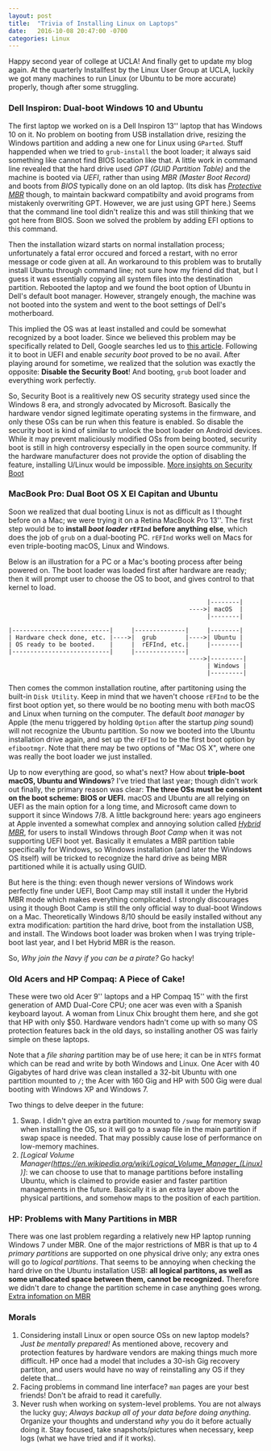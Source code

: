 ```yaml
---
layout: post
title:  "Trivia of Installing Linux on Laptops"
date:   2016-10-08 20:47:00 -0700
categories: Linux
---
```

Happy second year of college at UCLA! And finally get to update my blog again. At the quarterly Installfest by the Linux User Group at UCLA, luckily we got many machines to run Linux (or Ubuntu to be more accurate) properly, though after some struggling.  

### Dell Inspiron: Dual-boot Windows 10 and Ubuntu
The first laptop we worked on is a Dell Inspiron 13'' laptop that has Windows 10 on it. No problem on booting from USB installation drive, resizing the Windows partition and adding a new one for Linux using `GParted`. Stuff happended when we tried to `grub-install` the boot loader; it always said something like cannot find BIOS location like that. A little work in command line revealed that the hard drive used *GPT (GUID Partition Table)* and the machine is booted via *UEFI*, rather than using *MBR (Master Boot Record)* and boots from *BIOS* typically done on an old laptop. (Its disk has *[Protective MBR](https://en.wikipedia.org/wiki/GUID_Partition_Table#Protective_MBR_.28LBA_0.29)* though, to maintain backward compatibilty and avoid programs from mistakenly overwriting GPT. However, we are just using GPT here.) Seems that the command line tool didn't realize this and was still thinking that we got here from BIOS. Soon we solved the problem by adding EFI options to this command.  

Then the installation wizard starts on normal installation process; unfortunately a fatal error occured and forced a restart, with no error message or code given at all. An workaround to this problem was to brutally install Ubuntu  through command line; not sure how my friend did that, but I guess it was essentially copying all system files into the destination partition. Rebooted the laptop and we found the boot option of Ubuntu in Dell's default boot manager. However, strangely enough, the machine was not booted into the system and went to the boot settings of Dell's motherboard.  

This implied the OS was at least installed and could be somewhat recognized by a boot loader. Since we believed this problem may be specifically related to Dell, Google searches led us to [this article](http://www.dell.com/support/article/us/en/19/SLN297060/en). Following it to boot in UEFI and enable *security boot* proved to be no avail. After playing around for sometime, we realized that the solution was exactly the opposite: **Disable the Security Boot**! And booting, `grub` boot loader and everything work perfectly. 

So, Security Boot is a realitively new OS security strategy used since the Windows 8 era, and strongly advocated by Microsoft. Basically the hardware vendor signed legitimate operating systems in the firmware, and only these OSs can be run when this feature is enabled. So disable the security boot is kind of similar to unlock the boot loader on Android devices. While it may prevent maliciously modified OSs from being booted, security boot is still in high controversy especially in the open source community. If the hardware manufacturer does not provide the option of disabling the feature, installing U/Linux would be impossible. [More insights on Security Boot](http://www.windowsecurity.com/articles-tutorials/misc_network_security/Secure-Boot-Controversy-What-does-mean-IT.html)

### MacBook Pro: Dual Boot OS X El Capitan and Ubuntu
Soon we realized that dual booting Linux is not as difficult as I thought before on a Mac; we were trying it on a Retina MacBook Pro 13''. The first step would be to **install *boot loader* `rEFInd` before anything else**, which does the job of `grub` on a dual-booting PC. `rEFInd` works well on Macs for even triple-booting macOS, Linux and Windows.  

Below is an illustration for a PC or a Mac's booting process after being powered on. The boot loader was loaded first after hardware are ready; then it will prompt user to choose the OS to boot, and gives control to that kernel to load.  

```
                                                       |--------|
                                                  ---->| macOS  |
                                                       |--------|
                                                  
|---------------------------|     |--------------|     |--------|
| Hardware check done, etc. |---->|  grub        |---->| Ubuntu |
| OS ready to be booted.    |     |  rEFInd, etc.|     |--------|
|---------------------------|     |--------------|
                                                  ---->|---------|
                                                       | Windows |
                                                       |---------|
```

Then comes the common installation routine, after partitoning using the built-in `Disk Utility`. Keep in mind that we haven't choose `rEFInd` to be the first boot option yet, so there would be no booting menu with both macOS and Linux when turning on the computer. The default *boot manager* by Apple (the menu triggered by holding `Option` after the startup *ping* sound) will not recognize the Ubuntu partition. So now we booted into the Ubuntu installation drive again, and set up the `rEFInd` to be the first boot option by `efibootmgr`. Note that there may be two options of "Mac OS X", where one was really the boot loader we just installed.

Up to now everything are good, so what's next? How about **triple-boot macOS, Ubuntu and Windows**? I've tried that last year; though didn't work out finally, the primary reason was clear: **The three OSs must be consistent on the boot scheme: BIOS or UEFI.** macOS and Ubuntu are all relying on UEFI as the main option for a long time, and Microsoft came down to support it since Windows 7/8. A little background here: years ago engineers at Apple invented a somewhat complex and annoying solution called [*Hybrid MBR*](http://www.rodsbooks.com/gdisk/hybrid.html), for users to install Windows through *Boot Camp* when it was not supporting UEFI boot yet. Basically it emulates a MBR partition table specifically for Windows, so Windows installation (and later the Windows OS itself) will be tricked to recognize the hard drive as being MBR partitioned while it is actually using GUID.  

But here is the thing: even though newer versions of Windows work perfectly fine under UEFI, Boot Camp may still install it under the Hybrid MBR mode which makes everything complicated. I strongly discourages using it though Boot Camp is still the only official way to dual-boot Windows on a Mac. Theoretically Windows 8/10 should be easily installed without any extra modification: partition the hard drive, boot from the installation USB, and install. The Windows boot loader was broken when I was trying triple-boot last year, and I bet Hybrid MBR is the reason.   

So, *Why join the Navy if you can be a pirate?* Go hacky!

### Old Acers and HP Compaq: A Piece of Cake!
These were two old Acer 9'' laptops and a HP Compaq 15'' with the first generation of AMD Dual-Core CPU; one acer was even with a Spanish keyboard layout. A woman from Linux Chix brought them here, and she got that HP with only $50. Hardware vendors hadn't come up with so many OS protection  features back in the old days, so installing another OS was fairly simple on these laptops.  

Note that a *file sharing* partition may be of use here; it can be in `NTFS` format which can be read and write by both Windows and Linux. One Acer with 40 Gigabytes of hard drive was clean installed a 32-bit Ubuntu with one partition mounted to `/`; the Acer with 160 Gig and HP with 500 Gig were dual booting with Windows XP and Windows 7.

Two things to delve deeper in the future:
1. Swap. I didn't give an extra partition mounted to `/swap` for memory swap when installing the OS, so it will go to a swap file in the main partition if swap space is needed. That may possibly cause lose of performance on low-memory machines.
2. *[Logical Volume Manager(https://en.wikipedia.org/wiki/Logical_Volume_Manager_(Linux))]*: we can choose to use that to manage partitions before installing Ubuntu, which is claimed to provide easier and faster partition managements in the future. Basically it is an extra layer above the physical partitions, and somehow maps to the position of each partition.

### HP: Problems with Many Partitions in MBR
There was one last problem regarding a relatively new HP laptop running Windows 7 under MBR. One of the major restrictions of MBR is that up to 4 *primary partitions* are supported on one physical drive only; any extra ones will go to *logical partitions*. That seems to be annoying when checking the hard drive on the Ubuntu installation USB: **all logical partitons, as well as some unallocated space between them, cannot be recognized.** Therefore we didn't dare to change the partition scheme in case anything goes wrong. [Extra infomation on MBR](https://en.wikipedia.org/wiki/Master_boot_record)  

### Morals
1. Considering install Linux or open source OSs on new laptop models? *Just be mentally prepared!* As mentioned above, recovery and protection features by hardware vendors are making things much more difficult. HP once had a model that includes a 30-ish Gig recovery partiton, and users would have no way of reinstalling any OS if they delete that...
2. Facing problems in command line interface? `man` pages are your best friends! Don't be afraid to read it carefully.
3. Never rush when working on system-level problems. You are not always the lucky guy; *Always backup *all* of your data before doing anything*. Organize your thoughts and understand *why* you do it before actually doing it. Stay focused, take snapshots/pictures when necessary, keep logs (what we have tried and if it works).
